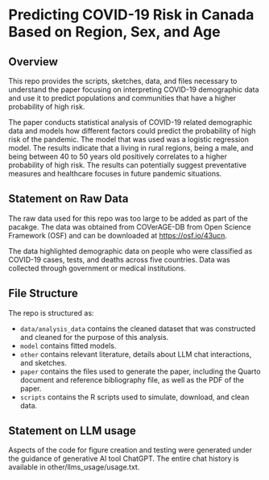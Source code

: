# Predicting COVID-19 Risk in Canada Based on Region, Sex, and Age

## Overview

This repo provides the scripts, sketches, data, and files necessary to understand the paper focusing on interpreting COVID-19 demographic data and use it to predict populations and communities that have a higher probability of high risk. 

The paper conducts statistical analysis of COVID-19 related demographic data and models how different factors could predict the probability of high risk of the pandemic. The model that was used was a logistic regression model. The results indicate that a living in rural regions, being a male, and being between 40 to 50 years old positively correlates to a higher probability of high risk. The results can potentially suggest preventative measures and healthcare focuses in future pandemic situations. 

## Statement on Raw Data

The raw data used for this repo was too large to be added as part of the pacakge. The data was obtained from COVerAGE-DB from Open Science Framework (OSF) and can be downloaded at https://osf.io/43ucn. 

The data highlighted demographic data on people who were classified as COVID-19 cases, tests, and deaths across five countries. Data was collected through government or medical institutions. 

## File Structure

The repo is structured as:

-   `data/analysis_data` contains the cleaned dataset that was constructed and cleaned for the purpose of this analysis. 
-   `model` contains fitted models. 
-   `other` contains relevant literature, details about LLM chat interactions, and sketches.
-   `paper` contains the files used to generate the paper, including the Quarto document and reference bibliography file, as well as the PDF of the paper. 
-   `scripts` contains the R scripts used to simulate, download, and clean data.


## Statement on LLM usage

Aspects of the code for figure creation and testing were generated under the guidance of generative AI tool ChatGPT. The entire chat history is available in other/llms_usage/usage.txt.
